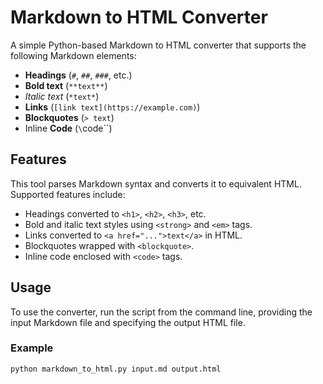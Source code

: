 # Markdown to HTML Converter

A simple Python-based Markdown to HTML converter that supports the following Markdown elements:

- **Headings** (`#`, `##`, `###`, etc.)
- **Bold text** (`**text**`)
- *Italic text* (`*text*`)
- **Links** (`[link text](https://example.com)`)
- **Blockquotes** (`> text`)
- Inline **Code** (`\`code\``)

## Features

This tool parses Markdown syntax and converts it to equivalent HTML. Supported features include:
- Headings converted to `<h1>`, `<h2>`, `<h3>`, etc.
- Bold and italic text styles using `<strong>` and `<em>` tags.
- Links converted to `<a href="...">text</a>` in HTML.
- Blockquotes wrapped with `<blockquote>`.
- Inline code enclosed with `<code>` tags.

## Usage

To use the converter, run the script from the command line, providing the input Markdown file and specifying the output HTML file.

### Example

```bash
python markdown_to_html.py input.md output.html
